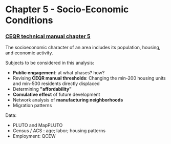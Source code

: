 # Chapter 5 - Socio-Economic Conditions
### [CEQR technical manual chapter 5](https://www1.nyc.gov/assets/oec/technical-manual/05_Socioeconomic_Conditions_2014.pdf)
The socioeconomic character of an area includes its population, housing, and economic activity. 

Subjects to be considered in this analysis:
- **Public engagement**: at what phases? how?
- Revising **CEQR manual thresholds**: Changing the min-200 housing units and min-500 residents directly displaced
- Determining **"affordability"**
- **Comulative effect** of future development 
- Network analysis of **manufacturing neighborhoods**
- Migration patterns

Data:
- PLUTO and MapPLUTO
- Census / ACS : age; labor; housing patterns
- Employment: QCEW 

